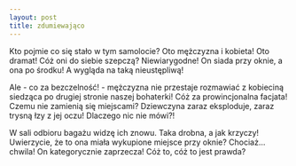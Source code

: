 ```yaml
---
layout: post
title: zdumiewająco
---
```

<!---
O panie co tu sie zdarzylo!!! Niesamowitosci!!!)
--->

Kto pojmie co się stało w tym samolocie? Oto mężczyzna i kobieta! Oto dramat!
Cóż oni do siebie szepczą? Niewiarygodne! On siada przy oknie, a ona po środku!
A wygląda na taką nieustępliwą!

Ale - co za bezczelność! - mężczyzna nie przestaje rozmawiać z kobieciną siedząca
po drugiej stronie naszej bohaterki! Cóż za prowincjonalna facjata! Czemu nie zamienią
się miejscami? Dziewczyna zaraz eksploduje, zaraz trysną łzy z jej oczu! Dlaczego nic nie mówi?!

W sali odbioru bagażu widzę ich znowu. Taka drobna, a jak krzyczy! Uwierzycie, że
to ona miała wykupione miejsce przy oknie? Chociaż... chwila! On kategorycznie
zaprzecza! Cóż to, cóż to jest prawda?
